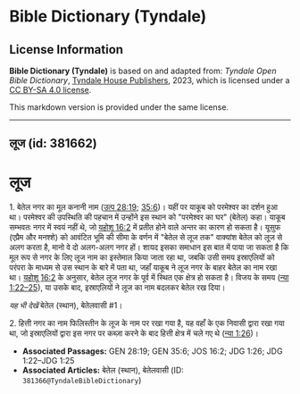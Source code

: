 # Bible Dictionary (Tyndale)

## License Information

**Bible Dictionary (Tyndale)** is based on and adapted from: _Tyndale Open Bible Dictionary_, [Tyndale House Publishers](https://tyndaleopenresources.com/), 2023, which is licensed under a [CC BY-SA 4.0 license](https://creativecommons.org/licenses/by-sa/4.0/legalcode.en).

This markdown version is provided under the same license.



--------------------------------

## लूज (id: 381662)

लूज
===

1\. बेतेल नगर का मूल कनानी नाम ([उत्प 28:19](https://ref.ly/Gen28:19); [35:6](https://ref.ly/Gen35:6))। यहीं पर याकूब को परमेश्वर का दर्शन हुआ था। परमेश्वर की उपस्थिति की पहचान में उन्होंने इस स्थान को "परमेश्वर का घर" (बेतेल) कहा। याकूब सम्भवतः नगर में स्वयं नहीं थे, जो [यहोशू 16:2](https://ref.ly/Josh16:2) में प्रतीत होने वाले अन्तर का कारण हो सकता है। यूसुफ (एप्रैम और मनश्शे) को आवंटित भूमि की सीमा के वर्णन में "बेतेल से लूज तक" वाक्यांश बेतेल को लूज से अलग करता है, मानो वे दो अलग\-अलग नगर हों। शायद इसका समाधान इस बात में पाया जा सकता है कि मूल रूप से नगर के लिए लूज नाम का इस्तेमाल किया जाता रहा था, जबकि उसी समय इस्राएलियों को परंपरा के माध्यम से उस स्थान के बारे में पता था, जहाँ याकूब ने लूज नगर के बाहर बेतेल का नाम रखा था। [यहोशू 16:2](https://ref.ly/Josh16:2) के अनुसार, बेतेल लूज नगर के पूर्व में स्थित एक क्षेत्र हो सकता है। विजय के समय ([न्या 1:22–25](https://ref.ly/Judg1:22-Judg1:25)), या उसके बाद, इस्राएलियों ने लूज का नाम बदलकर बेतेल रख दिया।

*यह भी देखें* बेतेल (स्थान), बेतेलवासी \#1।

2\. हित्ती नगर का नाम फिलिस्तीन के लूज के नाम पर रखा गया है, यह वहाँ के एक निवासी द्वारा रखा गया था, जो इस्राएलियों द्वारा इस नगर पर कब्ज़ा करने के बाद हित्ती क्षेत्र में चले गए थे ([न्या 1:26](https://ref.ly/Judg1:26))।

* **Associated Passages:** GEN 28:19; GEN 35:6; JOS 16:2; JDG 1:26; JDG 1:22–JDG 1:25
* **Associated Articles:** बेतेल (स्थान), बेतेलवासी (ID: `381366@TyndaleBibleDictionary`)

